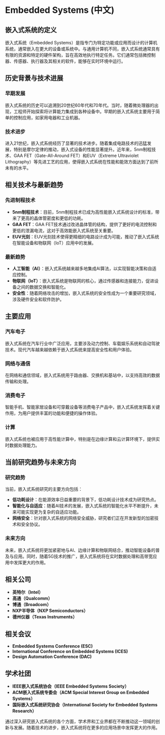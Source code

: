 # Embedded Systems (中文)

## 嵌入式系统的定义

嵌入式系统（Embedded Systems）是指专门为特定功能或应用而设计的计算机系统，通常嵌入在更大的设备或系统中。与通用计算机不同，嵌入式系统通常具有有限的资源和特定的硬件架构，旨在高效地执行特定任务。它们通常包括微控制器、传感器、执行器及其相关的软件，能够在实时环境中运行。

## 历史背景与技术进展

### 早期发展

嵌入式系统的历史可以追溯到20世纪60年代和70年代。当时，随着微处理器的出现，工程师开始探索将计算能力集成到各种设备中。早期的嵌入式系统主要用于简单的控制应用，如家用电器和工业机器。

### 技术进步

进入21世纪，嵌入式系统经历了显著的技术进步。随着集成电路技术的迅猛发展，特别是摩尔定律的推动，嵌入式设备的性能显著提升。近年来，5nm制程技术、GAA FET（Gate-All-Around FET）和EUV（Extreme Ultraviolet Lithography）等先进工艺的应用，使得嵌入式系统在性能和能效方面达到了前所未有的水平。

## 相关技术与最新趋势

### 先进制程技术

- **5nm制程技术**：目前，5nm制程技术已成为高性能嵌入式系统设计的标准，带来了更高的晶体管密度和更低的功耗。
- **GAA FET**：GAA FET技术通过改进晶体管的结构，提供了更好的电流控制和更低的泄漏电流，这对于高效能嵌入式系统至关重要。
- **EUV光刻**：EUV光刻技术使得更精细的电路设计成为可能，推动了嵌入式系统在智能设备和物联网（IoT）应用中的发展。

### 最新趋势

- **人工智能（AI）**：嵌入式系统越来越多地集成AI算法，以实现智能决策和自适应控制。
- **物联网（IoT）**：嵌入式系统是物联网的核心，通过传感器和连接能力，促进设备之间的数据交换和智能化。
- **安全性**：随着网络攻击的增加，嵌入式系统的安全性成为一个重要研究领域，涉及硬件安全和软件防护。

## 主要应用

### 汽车电子

嵌入式系统在汽车行业中广泛应用，主要涉及动力控制、车载娱乐系统和自动驾驶技术。现代汽车越来越依赖于嵌入式系统来提高安全性和用户体验。

### 网络与通信

在网络和通信领域，嵌入式系统用于路由器、交换机和基站中，以支持高效的数据传输和处理。

### 消费电子

智能手机、智能家居设备和可穿戴设备等消费电子产品中，嵌入式系统发挥着关键作用，为用户提供丰富的功能和便捷的操作体验。

### 计算

嵌入式系统也被应用于高性能计算中，特别是在边缘计算和云计算环境下，提供实时数据处理能力。

## 当前研究趋势与未来方向

### 研究趋势

当前，嵌入式系统研究的主要方向包括：

- **低功耗设计**：在能源效率日益重要的背景下，低功耗设计技术成为研究热点。
- **智能化与自适应**：随着AI技术的发展，嵌入式系统的智能化水平不断提升，未来可能实现更为复杂的自适应功能。
- **网络安全**：针对嵌入式系统的网络安全威胁，研究者们正在开发新型的加密技术和安全协议。

### 未来方向

未来，嵌入式系统将更加紧密地与AI、边缘计算和物联网结合，推动智能设备的普及与应用。同时，随着5G技术的推广，嵌入式系统将在实时数据处理和高带宽应用中发挥更大的作用。

## 相关公司

- **英特尔（Intel）**
- **高通（Qualcomm）**
- **博通（Broadcom）**
- **NXP半导体（NXP Semiconductors）**
- **德州仪器（Texas Instruments）**

## 相关会议

- **Embedded Systems Conference (ESC)**
- **International Conference on Embedded Systems (ICES)**
- **Design Automation Conference (DAC)**

## 学术社团

- **IEEE嵌入式系统协会（IEEE Embedded Systems Society）**
- **ACM嵌入式系统专委会（ACM Special Interest Group on Embedded Systems）**
- **国际嵌入式系统研究协会（International Society for Embedded Systems Research）**

通过深入研究嵌入式系统的各个方面，学术界和工业界都在不断推动这一领域的创新与发展。随着技术的进步，嵌入式系统将在更多的应用场景中发挥更大的作用。